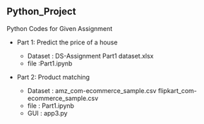 ##  Python_Project

Python Codes for Given Assignment

- Part 1: Predict the price of a house 
    * Dataset : DS-Assignment Part1 dataset.xlsx
    * file :Part1.ipynb

- Part 2: Product matching
    * Dataset : amz_com-ecommerce_sample.csv 
              flipkart_com-ecommerce_sample.csv
    * file : Part1.ipynb
    * GUI : app3.py




